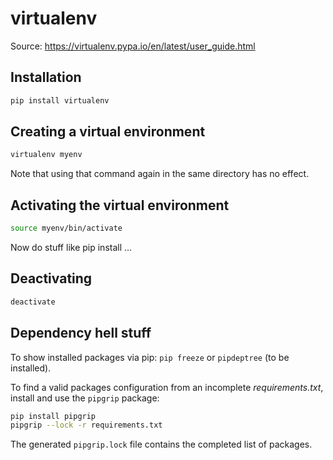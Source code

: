 # virtualenv

Source: <https://virtualenv.pypa.io/en/latest/user_guide.html>


## Installation

```sh
pip install virtualenv
```

## Creating a virtual environment

```sh
virtualenv myenv
```

Note that using that command again in the same directory has no effect.


## Activating the virtual environment

```sh
source myenv/bin/activate
```

Now do stuff like pip install ...


## Deactivating

```sh
deactivate
```


## Dependency hell stuff

To show installed packages via pip: ``` pip freeze ``` or ``` pipdeptree ``` (to be installed).

To find a valid packages configuration from an incomplete *requirements.txt*, install and use the ``` pipgrip ``` package:

```sh
pip install pipgrip
pipgrip --lock -r requirements.txt
```

The generated ``` pipgrip.lock ``` file contains the completed list of packages.

